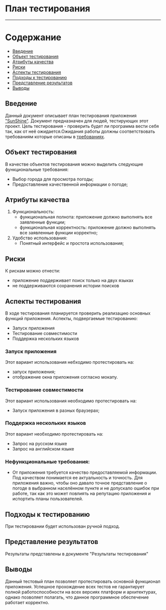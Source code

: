 # План тестирования
---

# Содержание
* [Введение](#instruction) 
* [Объект тестирования](#items)
* [Атрибуты качества](#qualite)
* [Риски](#risk)
* [Аспекты тестирования](#features)
* [Подходы к тестированию](#approach)
* [Представление результатов](#pass) 
* [Выводы](#conclusion)

<a name="instruction"/>
  
## Введение

Данный документ описывает план тестирования приложения ["SunShine"](https://github.com/Gniazdilau130501/Lab_2). Документ предназначен для людей, тестирующих этот проект. Цель тестирования - проверить будет ли программа вести себя так, как от неё ожидается.Ожидания работы должны соответствовать требованиям которые описаны в [требованиях](https://github.com/Gniazdilau130501/Lab_2/blob/main/Requirements_Documen/requirements.md).

<a name="items"/>

## Объект тестирования

В качестве объектов тестирования можно выделить следующие функциональные требования:

* Выбор города для просмотра погоды;
* Предоставление качественной информации о погоде;
 
<a name="quality"/>

## Атрибуты качества

1. Функциональность:
    - функциональная полнота: приложение должно выполнять все заявленные функции;
    - функциональная корректность: приложение должно выполнять все заявленные функции корректно;
2. Удобство использования:
   *	Понятный интерфейс и простота использования;
 

<a name="risk"/>

## Риски

К рискам можно отнести:
* приложение поддерживает поиск только на двух языках
*	не поддерживаются сохранения истории поисков

<a name="features"/>

## Аспекты тестирования

В ходе тестирования планируется проверить реализацию основных функций приложения. Аспекты, подвергаемые тестированию: 
*	Запуск приложения
*	Тестирование совместимости
*	Поддержка нескольких языков
 
### Запуск приложения
Этот вариант использования небходимо протестировать на:
* запуск приложения;
* отображение окна приложения согласно мокапу.

### Тестирование совместимости
Этот вариант использования необходимо протестировать на:
*	Запуск приложения в разных браузерах;

### Поддержка нескольких языков
Этот вариант необходимо протестировать на:
*	Запрос на русском языке
*	Запрос на английском языке

### Нефункциональные требования:
*	От приложения требуется качество предоставляемой информации. Под качеством понимается ее актуальность и точность. Для приложения важно, чтобы оно давало точное представление о погоде в выбранном населённом пункте и не допускало ошибок при работе, так как это может повлиять на репутацию приложения и испортить планы пользователей.

<a name="approach"/>

## Подходы к тестированию

При тестировании будет использован ручной подход.

<a name="pass"/>

## Представление результатов

Результаты представлены  в документе "Результаты тестирования"

<a name="conclusion"/>

## Выводы
 Данный тестовый план позволяет протестировать основной функционал приложения. Успешное прохождение всех тестов не гарантирует полной работоспособности на всех версиях платформ и архитектурах, однако позволяет полагать, что данное программное обеспечение работает корректно. 
